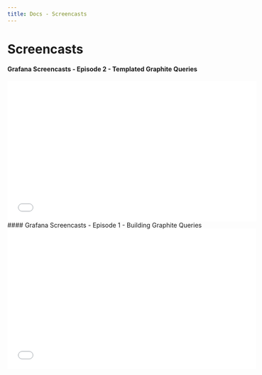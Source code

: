 ```yaml
---
title: Docs - Screencasts
---
```


# Screencasts

#### Grafana Screencasts - Episode 2 - Templated Graphite Queries
<iframe width="561" height="315" src="//www.youtube.com/embed/FhNUrueWwOk?list=PLDGkOdUX1Ujo3wHw9-z5Vo12YLqXRjzg2" frameborder="0" allowfullscreen></iframe>

<br>
#### Grafana Screencasts - Episode 1 - Building Graphite Queries
<iframe width="560" height="315" src="//www.youtube.com/embed/mgcJPREl3CU?list=PLDGkOdUX1Ujo3wHw9-z5Vo12YLqXRjzg2" frameborder="0" allowfullscreen></iframe>

<br>


